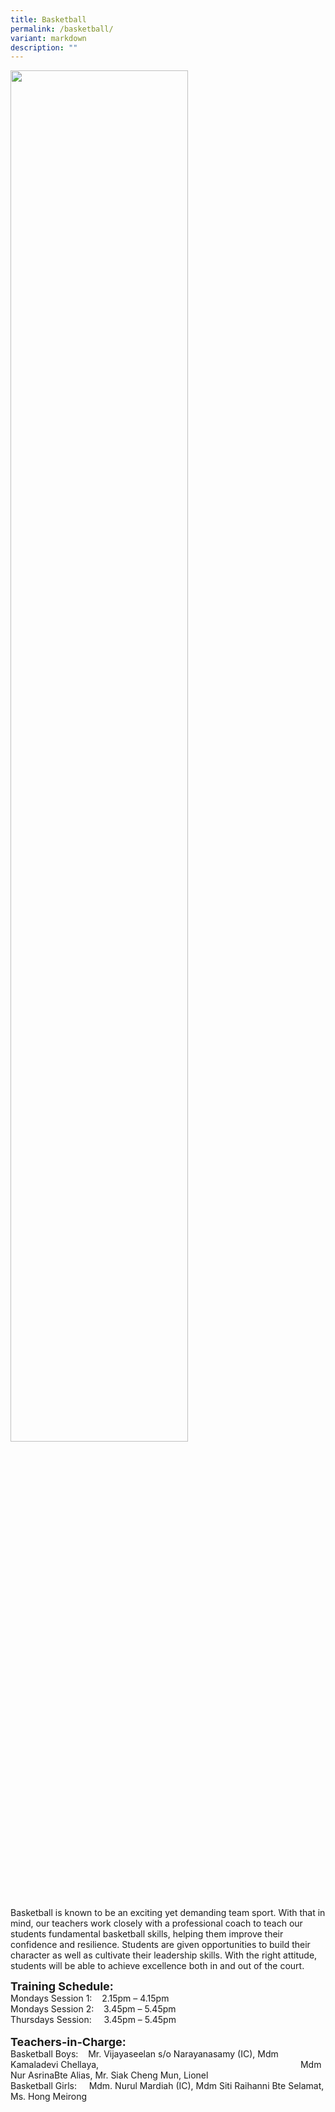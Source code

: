 ```yaml
---
title: Basketball
permalink: /basketball/
variant: markdown
description: ""
---
```

<img src="/images/Basketball_1_s.png" style="width:75%">


Basketball is known to be an exciting yet demanding team sport. With that in mind, our teachers work closely with a professional coach to teach our students fundamental basketball skills, helping them improve their confidence and resilience. Students are given opportunities to build their character as well as cultivate their leadership skills. With the right attitude, students will be able to achieve excellence both in and out of the court.


**<font size="4">Training Schedule:</font>** <br>
Mondays Session 1:&nbsp;&nbsp; &nbsp;2.15pm – 4.15pm<br>
Mondays Session 2:&nbsp;&nbsp; &nbsp;3.45pm – 5.45pm <br>
Thursdays Session:&nbsp;&nbsp; &nbsp;&nbsp;3.45pm – 5.45pm
<br>
<br>
**<font size="4">Teachers-in-Charge:</font>** <br>
Basketball Boys:&nbsp;&nbsp; &nbsp;Mr. Vijayaseelan s/o Narayanasamy (IC), Mdm Kamaladevi Chellaya, 
 &nbsp;&nbsp; &nbsp; &nbsp;&nbsp; &nbsp;&nbsp;&nbsp; &nbsp;&nbsp;&nbsp; &nbsp;&nbsp;&nbsp; &nbsp;&nbsp;&nbsp; &nbsp;&nbsp;&nbsp; &nbsp;&nbsp;&nbsp; &nbsp;&nbsp;&nbsp; &nbsp;&nbsp;&nbsp; &nbsp;&nbsp;&nbsp; &nbsp;&nbsp;&nbsp; &nbsp;&nbsp;&nbsp; &nbsp;&nbsp;&nbsp; &nbsp;&nbsp;&nbsp; &nbsp;&nbsp;&nbsp; &nbsp;&nbsp;&nbsp; &nbsp;&nbsp;&nbsp; &nbsp;&nbsp;&nbsp; &nbsp;&nbsp;&nbsp; &nbsp;Mdm Nur AsrinaBte Alias, Mr. Siak Cheng Mun, Lionel
<br>
Basketball Girls: &nbsp;&nbsp; &nbsp;Mdm. Nurul Mardiah (IC), Mdm Siti Raihanni Bte Selamat, Ms. Hong Meirong<br>